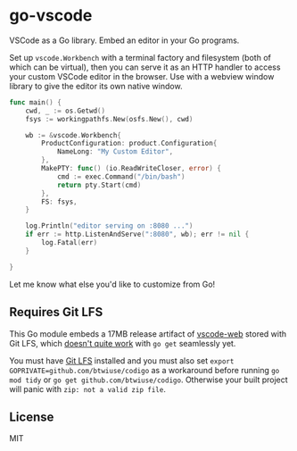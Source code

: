 # go-vscode

VSCode as a Go library. Embed an editor in your Go programs.

Set up `vscode.Workbench` with a terminal factory and filesystem (both of which can be virtual), then you can serve it as an HTTP handler to access your custom VSCode editor in the browser. Use with a webview window library to give the editor its own native window.

```go
func main() {
	cwd, _ := os.Getwd()
	fsys := workingpathfs.New(osfs.New(), cwd)

	wb := &vscode.Workbench{
		ProductConfiguration: product.Configuration{
			NameLong: "My Custom Editor",
		},
		MakePTY: func() (io.ReadWriteCloser, error) {
			cmd := exec.Command("/bin/bash")
			return pty.Start(cmd)
		},
		FS: fsys,
	}

	log.Println("editor serving on :8080 ...")
	if err := http.ListenAndServe(":8080", wb); err != nil {
		log.Fatal(err)
	}

}

```

Let me know what else you'd like to customize from Go!

## Requires Git LFS

This Go module embeds a 17MB release artifact of [vscode-web](https://github.com/progrium/vscode-web) stored with Git LFS, which [doesn't quite work](https://github.com/golang/go/issues/47308) with `go get` seamlessly yet. 

You must have [Git LFS](https://git-lfs.com/) installed and you must also set `export GOPRIVATE=github.com/btwiuse/codigo` as a workaround before running `go mod tidy` or `go get github.com/btwiuse/codigo`. Otherwise your built project will panic with `zip: not a valid zip file`.

## License

MIT